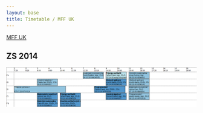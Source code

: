 ```yaml
---
layout: base
title: Timetable / MFF UK
---
```


[MFF UK](.)

## ZS 2014

![ZS 2014](/static/content/edu/rozvrh_mff_zs_2014.png)
